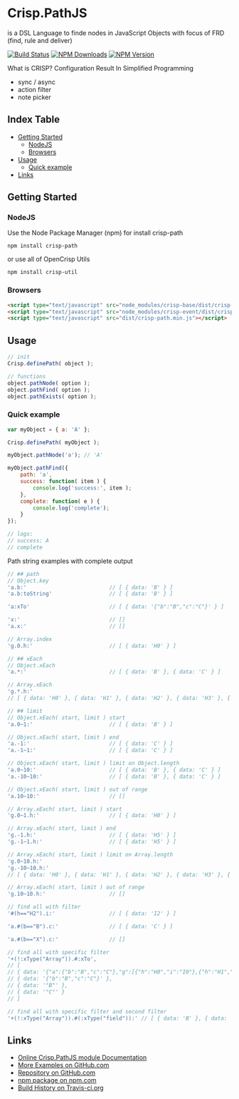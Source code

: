 # Crisp.PathJS
is a DSL Language to finde nodes in JavaScript Objects with focus of FRD (find, rule and deliver) 

[![Build Status](https://travis-ci.org/OpenCrisp/Crisp.PathJS.svg)](https://travis-ci.org/OpenCrisp/Crisp.PathJS)
[![NPM Downloads](https://img.shields.io/npm/dm/crisp-path.svg)](https://www.npmjs.com/package/crisp-path)
[![NPM Version](https://img.shields.io/npm/v/crisp-path.svg)](https://www.npmjs.com/package/crisp-path)

What is CRISP? Configuration Result In Simplified Programming

  * sync / async
  * action filter
  * note picker

## Index Table

  * [Getting Started](#getting-started)
    * [NodeJS](#nodejs)
    * [Browsers](#browsers)
  * [Usage](#usage)
    * [Quick example](#quick-example)
  * [Links](#links)

## Getting Started

### NodeJS
Use the Node Package Manager (npm) for install crisp-path

    npm install crisp-path

or use all of OpenCrisp Utils

    npm install crisp-util

### Browsers
~~~~~~html
<script type="text/javascript" src="node_modules/crisp-base/dist/crisp-base.min.js"></script>
<script type="text/javascript" src="node_modules/crisp-event/dist/crisp-event.min.js"></script>
<script type="text/javascript" src="dist/crisp-path.min.js"></script>
~~~~~~

## Usage
```javascript
// init
Crisp.definePath( object );

// functions
object.pathNode( option );
object.pathFind( option );
object.pathExists( option );
```

### Quick example
```javascript
var myObject = { a: 'A' };

Crisp.definePath( myObject );
```

```javascript
myObject.pathNode('a'); // 'A'
```

```javascript
myObject.pathFind({
    path: 'a',
    success: function( item ) {
        console.log('success:', item );
    },
    complete: function( e ) {
        console.log('complete');
    }
});

// logs:
// success: A
// complete
```

Path string examples with complete output
```javascript
// ## path
// Object.key
'a.b:'                          // [ { data: 'B' } ]
'a.b:toString'                  // [ { data: 'B' } ]

'a:xTo'                         // [ { data: '{"b":"B","c":"C"}' } ]

'x:'                            // []
'a.x:'                          // []

// Array.index
'g.0.h:'                        // [ { data: 'H0' } ]

// ## xEach
// Object.xEach
'a.*:'                          // [ { data: 'B' }, { data: 'C' } ]

// Array.xEach
'g.*.h:'
// [ { data: 'H0' }, { data: 'H1' }, { data: 'H2' }, { data: 'H3' }, { data: 'H4' }, { data: 'H5' } ]

// ## limit
// Object.xEach( start, limit ) start
'a.0~1:'                        // [ { data: 'B' } ]

// Object.xEach( start, limit ) end
'a.-1:'                         // [ { data: 'C' } ]
'a.-1~1:'                       // [ { data: 'C' } ]

// Object.xEach( start, limit ) limit on Object.length
'a.0~10:'                       // [ { data: 'B' }, { data: 'C' } ]
'a.-10~10:'                     // [ { data: 'B' }, { data: 'C' } ]

// Object.xEach( start, limit ) out of range
'a.10~10:'                      // []

// Array.xEach( start, limit ) start
'g.0~1.h:'                      // [ { data: 'H0' } ]

// Array.xEach( start, limit ) end
'g.-1.h:'                       // [ { data: 'H5' } ]
'g.-1~1.h:'                     // [ { data: 'H5' } ]

// Array.xEach( start, limit ) limit on Array.length
'g.0~10.h:'
'g.-10~10.h:'
// [ { data: 'H0' }, { data: 'H1' }, { data: 'H2' }, { data: 'H3' }, { data: 'H4' }, { data: 'H5' } ]

// Array.xEach( start, limit ) out of range
'g.10~10.h:'                    // []

// find all with filter
'#(h=="H2").i:'                 // [ { data: 'I2' } ]

'a.#(b=="B").c:'                // [ { data: 'C' } ]

'a.#(b=="X").c:'                // []

// find all with specific filter
'+(!:xType("Array")).#:xTo',
// [
// { data: '{"a":{"b":"B","c":"C"},"g":[{"h":"H0","i":"I0"},{"h":"H1","i":"I1"},{"h":"H2","i":"I2"},{"h":"H3","i":"I3"},{"h":"H4","i":"I4"},{"h":"H5","i":"I5"}]}' },
// { data: '{"b":"B","c":"C"}' },
// { data: '"B"' },
// { data: '"C"' }
// ]

// find all with specific filter and second filter
'+(!:xType("Array")).#(:xType("field")):' // [ { data: 'B' }, { data: 'C' } ]

```


## Links
 * [Online Crisp.PathJS module Documentation](http://opencrisp.wca.at/docs/module-PathJS.html)
 * [More Examples on GitHub.com](https://github.com/OpenCrisp/Crisp.PathJS/tree/master/test)
 * [Repository on GitHub.com](https://github.com/OpenCrisp/Crisp.PathJS)
 * [npm package on npm.com](https://www.npmjs.com/package/crisp-path)
 * [Build History on Travis-ci.org](https://travis-ci.org/OpenCrisp/Crisp.PathJS)
